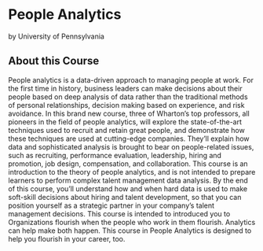 # People Analytics
by University of Pennsylvania

## About this Course
People analytics is a data-driven approach to managing people at work. For the first time in history, business leaders can make decisions about their people based on deep analysis of data rather than the traditional methods of personal relationships, decision making based on experience, and risk avoidance. In this brand new course, three of Wharton’s top professors, all pioneers in the field of people analytics, will explore the state-of-the-art techniques used to recruit and retain great people, and demonstrate how these techniques are used at cutting-edge companies. They’ll explain how data and sophisticated analysis is brought to bear on people-related issues, such as recruiting, performance evaluation, leadership, hiring and promotion, job design, compensation, and collaboration. This course is an introduction to the theory of people analytics, and is not intended to prepare learners to perform complex talent management data analysis. By the end of this course, you’ll understand how and when hard data is used to make soft-skill decisions about hiring and talent development, so that you can position yourself as a strategic partner in your company’s talent management decisions. This course is intended to introduced you to Organizations flourish when the people who work in them flourish. Analytics can help make both happen. This course in People Analytics is designed to help you flourish in your career, too.

